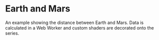 # Earth and Mars

An example showing the distance between Earth and Mars. Data is calculated in a Web Worker and custom shaders are decorated onto the series.
